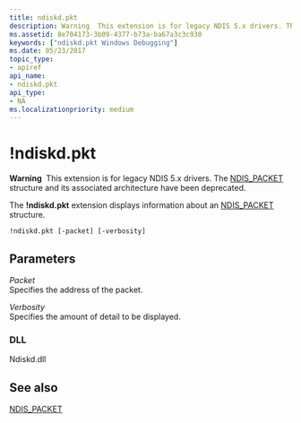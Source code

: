 ```yaml
---
title: ndiskd.pkt
description: Warning  This extension is for legacy NDIS 5.x drivers. The ndiskd.pkt extension displays information about an NDIS_PACKET structure.
ms.assetid: 8e704173-3b09-4377-b73a-ba67a3c3c930
keywords: ["ndiskd.pkt Windows Debugging"]
ms.date: 05/23/2017
topic_type:
- apiref
api_name:
- ndiskd.pkt
api_type:
- NA
ms.localizationpriority: medium
---
```


# !ndiskd.pkt


**Warning**  This extension is for legacy NDIS 5.x drivers. The [NDIS\_PACKET](https://docs.microsoft.com/previous-versions/windows/hardware/network/ff557086(v=vs.85)) structure and its associated architecture have been deprecated.

 

The **!ndiskd.pkt** extension displays information about an [NDIS\_PACKET](https://docs.microsoft.com/previous-versions/windows/hardware/network/ff557086(v=vs.85)) structure.

```console
!ndiskd.pkt [-packet] [-verbosity] 
```

## <span id="ddk__ndiskd_pkt_dbg"></span><span id="DDK__NDISKD_PKT_DBG"></span>Parameters


<span id="_______Packet______"></span><span id="_______packet______"></span><span id="_______PACKET______"></span> *Packet*   
Specifies the address of the packet.

<span id="_______Verbosity______"></span><span id="_______verbosity______"></span><span id="_______VERBOSITY______"></span> *Verbosity*   
Specifies the amount of detail to be displayed.

### <span id="DLL"></span><span id="dll"></span>DLL

Ndiskd.dll

## <span id="see_also"></span>See also

[NDIS\_PACKET](https://docs.microsoft.com/previous-versions/windows/hardware/network/ff557086(v=vs.85))

 

 






